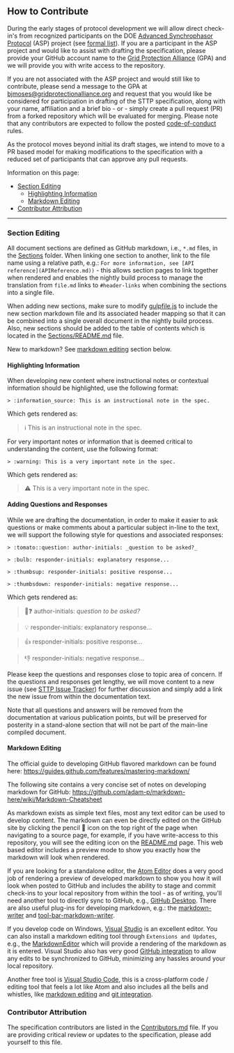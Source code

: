 ## How to Contribute

During the early stages of protocol development we will allow direct check-in's from recognized participants on the DOE [Advanced Synchrophasor Protocol](https://energy.gov/oe/articles/oe-announces-investment-new-research-improve-grid-reliability-through-enhanced-0) (ASP) project (see [formal list](Sections/Images/participant-matrix.png)). If you are a participant in the ASP project and would like to assist with drafting the specification, please provide your GitHub account name to the [Grid Protection Alliance](https://www.gridprotectionalliance.org/) (GPA) and we will provide you with write access to the repository.

If you are not associated with the ASP project and would still like to contribute, please send a message to the GPA at [bjmoses@gridprotectionalliance.org](mailto:bjmoses@gridprotectionalliance.org?subject=STTP%20drafting%20participant%20consideration...) and request that you would like be considered for participation in drafting of the STTP specification, along with your name, affiliation and a brief bio - or - simply create a pull request (PR) from a forked repository which will be evaluated for merging. Please note that any contributors are expected to follow the posted [code-of-conduct](CODE_OF_CONDUCT.md) rules.

As the protocol moves beyond initial its draft stages, we intend to move to a PR based model for making modifications to the specification with a reduced set of participants that can approve any pull requests.

Information on this page:
* [Section Editing](#section-editing)
  * [Highlighting Information](#highlighting-information)
  * [Markdown Editing](#markdown-editing)
* [Contributor Attribution](#contributor-attribution)

---
### Section Editing

All document sections are defined as GitHub markdown, i.e., `*.md` files, in the [Sections](Sections) folder. When linking one section to another, link to the file name using a relative path, e.g.:
`For more information, see [API reference](APIReference.md))` - this allows section pages to link together when rendered and enables the nightly build process to manage the translation from `file.md` links to `#header-links` when combining the sections into a single file.

When adding new sections, make sure to modify [gulpfile.js](gulpfile.js) to include the new section markdown file and its associated header mapping so that it can be combined into a single overall document in the nightly build process. Also, new sections should be added to the table of contents which is located in the [Sections/README.md](Sections/README.md) file.

New to markdown? See [markdown editing](#markdown-editing) section below.

#### Highlighting Information

When developing new content where instructional notes or contextual information should be highlighted, use the following format:

`> :information_source: This is an instructional note in the spec.`

Which gets rendered as:
> :information_source: This is an instructional note in the spec.

For very important notes or information that is deemed critical to understanding the content, use the following format:

`> :warning: This is a very important note in the spec.`

Which gets rendered as:
> :warning: This is a very important note in the spec.

#### Adding Questions and Responses

While we are drafting the documentation, in order to make it easier to ask questions or make comments about a particular subject in-line to the text, we will support the following style for questions and associated responses:

`> :tomato::question: author-initials: _question to be asked?_`

`> :bulb: responder-initials: explanatory response...`

`> :thumbsup: responder-initials: positive response...`

`> :thumbsdown: responder-initials: negative response...`

Which gets rendered as:

> :tomato::question: author-initials: _question to be asked?_

> :bulb: responder-initials: explanatory response...

> :thumbsup: responder-initials: positive response...

> :thumbsdown: responder-initials: negative response...

Please keep the questions and responses close to topic area of concern. If the questions and responses get lengthy, we will move content to a new issue (see [STTP Issue Tracker](https://github.com/sttp/Specification/issues)) for further discussion and simply add a link the new issue from within the documentation text.

Note that all questions and answers will be removed from the documentation at various publication points, but will be preserved for posterity in a stand-alone section that will not be part of the main-line compiled document.

#### Markdown Editing

The official guide to developing GitHub flavored markdown can be found here:
https://guides.github.com/features/mastering-markdown/

The following site contains a very concise set of notes on developing markdown for GitHub:
https://github.com/adam-p/markdown-here/wiki/Markdown-Cheatsheet

As markdown exists as simple text files, most any text editor can be used to develop content. The markdown can even be directly edited on the GitHub site by clicking the pencil :pencil: icon on the top right of the page when navigating to a source page, for example, if you have write-access to this repository, you will see the editing icon on the [README.md](https://github.com/sttp/Specification/blob/master/Sections/README.md) page. This web based editor includes a preview mode to show you exactly how the markdown will look when rendered.

If you are looking for a standalone editor, the [Atom Editor](https://atom.io/) does a very good job of rendering a preview of developed markdown to show you how it will look when posted to GitHub and includes the ability to stage and commit check-ins to your local repository from within the tool - as of writing, you'll need another tool to directly sync to GitHub, e.g., [GitHub Desktop](https://desktop.github.com/). There are also useful plug-ins for developing markdown, e.g.: the [markdown-writer](https://atom.io/packages/markdown-writer) and [tool-bar-markdown-writer](https://atom.io/packages/tool-bar-markdown-writer).

If you develop code on Windows, [Visual Studio](https://www.visualstudio.com/free-developer-offers/) is an excellent editor. You can also install a markdown editing tool through `Extensions and Updates`, e.g., the [MarkdownEditor](https://github.com/madskristensen/MarkdownEditor) which will provide a rendering of the markdown as it is entered. Visual Studio also has very good [GitHub integration](https://visualstudio.github.com/) to allow any edits to be synchronized to GitHub, minimizing any hassles around your local repository.

Another free tool is [Visual Studio Code](https://code.visualstudio.com/), this is a cross-platform code / editing tool that feels a lot like Atom and also includes all the bells and whistles, like [markdown editing](https://code.visualstudio.com/docs/languages/markdown) and [git integration](https://code.visualstudio.com/docs/setup/additional-components).

### Contributor Attribution

The specification contributors are listed in the [Contributors.md](Sections/Contributors.md) file. If you are providing critical review or updates to the specification, please add yourself to this file.
